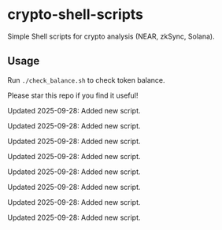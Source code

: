 # crypto-shell-scripts
Simple Shell scripts for crypto analysis (NEAR, zkSync, Solana).

## Usage
Run `./check_balance.sh` to check token balance.

Please star this repo if you find it useful!


Updated 2025-09-28: Added new script.

Updated 2025-09-28: Added new script.

Updated 2025-09-28: Added new script.

Updated 2025-09-28: Added new script.

Updated 2025-09-28: Added new script.

Updated 2025-09-28: Added new script.

Updated 2025-09-28: Added new script.

Updated 2025-09-28: Added new script.